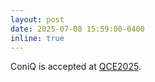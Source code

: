 ```yaml
---
layout: post
date: 2025-07-08 15:59:00-0400
inline: true
---
```

ConiQ is accepted at [QCE2025](https://qce.quantum.ieee.org/2025/).
